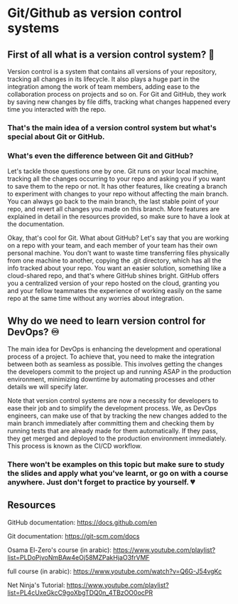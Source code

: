 # Git/Github as version control systems

## First of all what is a version control system? 🤔
Version control is a system that contains all versions of your repository, tracking all changes in its lifecycle. It also plays a huge part in the integration among the work of team members, adding ease to the collaboration process on projects and so on. For Git and GitHub, they work by saving new changes by file diffs, tracking what changes happened every time you interacted with the repo.

### That's the main idea of a version control system but what's special about Git or GitHub.

### What's even the difference between Git and GitHub?

Let's tackle those questions one by one. Git runs on your local machine, tracking all the changes occurring to your repo and asking you if you want to save them to the repo or not. It has other features, like creating a branch to experiment with changes to your repo without affecting the main branch. You can always go back to the main branch, the last stable point of your repo, and revert all changes you made on this branch. More features are explained in detail in the resources provided, so make sure to have a look at the documentation.

Okay, that's cool for Git. What about GitHub? Let's say that you are working on a repo with your team, and each member of your team has their own personal machine. You don't want to waste time transferring files physically from one machine to another, copying the .git directory, which has all the info tracked about your repo. You want an easier solution, something like a cloud-shared repo, and that's where GitHub shines bright. GitHub offers you a centralized version of your repo hosted on the cloud, granting you and your fellow teammates the experience of working easily on the same repo at the same time without any worries about integration.

## Why do we need to learn version control for DevOps? ♾️
The main idea for DevOps is enhancing the development and operational process of a project. To achieve that, you need to make the integration between both as seamless as possible. This involves getting the changes the developers commit to the project up and running ASAP in the production environment, minimizing downtime by automating processes and other details we will specify later.

Note that version control systems are now a necessity for developers to ease their job and to simplify the development process. We, as DevOps engineers, can make use of that by tracking the new changes added to the main branch immediately after committing them and checking them by running tests that are already made for them automatically. If they pass, they get merged and deployed to the production environment immediately. This process is known as the CI/CD workflow.

### There won't be examples on this topic but make sure to study the slides and apply what you've learnt, or go on with a course anywhere. Just don't forget to practice by yourself. 💔

## Resources

GitHub documentation: https://docs.github.com/en

Git documentation: https://git-scm.com/docs

Osama El-Zero's course (in arabic): https://www.youtube.com/playlist?list=PLDoPjvoNmBAw4eOj58MZPakHjaO3frVMF

full course (in arabic): https://www.youtube.com/watch?v=Q6G-J54vgKc

Net Ninja's Tutorial: https://www.youtube.com/playlist?list=PL4cUxeGkcC9goXbgTDQ0n_4TBzOO0ocPR
